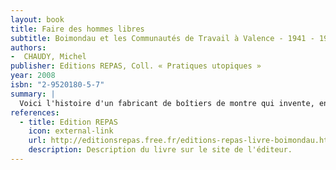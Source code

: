 ```yaml
---
layout: book
title: Faire des hommes libres
subtitle: Boimondau et les Communautés de Travail à Valence - 1941 - 1982
authors:
-  CHAUDY, Michel
publisher: Editions REPAS, Coll. « Pratiques utopiques »
year: 2008
isbn: "2-9520180-5-7"
summary: |
  Voici l'histoire d'un fabricant de boîtiers de montre qui invente, en pleine Seconde Guerre mondiale, une nouvelle forme d'entreprise… Il n'est pas seulement question de fabriquer des objets et de les vendre, mais aussi de faire vivre une communauté d'hommes et de femmes qui partageront ensemble bien plus que le travail. C'est le début de l'aventure des communautés de travail et de la plus célèbre d'entre elles : la communauté Boimondau. Dans la foulée de celle-ci, de nombreuses autres expériences communautaires verront le jour.
references:
  - title: Edition REPAS
    icon: external-link
    url: http://editionsrepas.free.fr/editions-repas-livre-boimondau.html
    description: Description du livre sur le site de l'éditeur.
---
```

